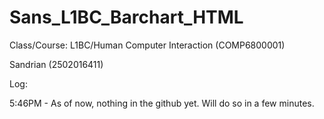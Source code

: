 # Sans_L1BC_Barchart_HTML

Class/Course: L1BC/Human Computer Interaction (COMP6800001)

Sandrian (2502016411)

Log:

5:46PM - As of now, nothing in the github yet. Will do so in a few minutes.
